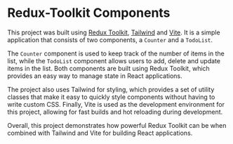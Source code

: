 # Redux-Toolkit Components
This project was built using [Redux Toolkit](https://redux-toolkit.js.org/), [Tailwind](https://tailwindcss.com/) and [Vite](https://github.com/vitejs/vite). It is a simple application that consists of two components, a `Counter` and a `TodoList`.

The `Counter` component is used to keep track of the number of items in the list, while the `TodoList` component allows users to add, delete and update items in the list. Both components are built using Redux Toolkit, which provides an easy way to manage state in React applications.

The project also uses Tailwind for styling, which provides a set of utility classes that make it easy to quickly style components without having to write custom CSS. Finally, Vite is used as the development environment for this project, allowing for fast builds and hot reloading during development. 

Overall, this project demonstrates how powerful Redux Toolkit can be when combined with Tailwind and Vite for building React applications.
